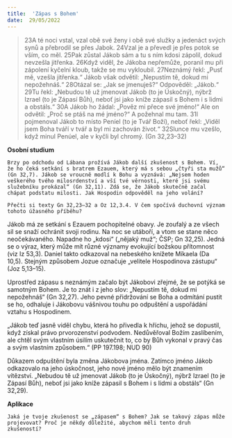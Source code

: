 ```yaml
---
title:  'Zápas s Bohem'
date:  29/05/2022
---
```


> <p></p>
> 23A té noci vstal, vzal obě své ženy i obě své služky a jedenáct svých synů a přebrodil se přes Jabok. 24Vzal je a převedl je přes potok se vším, co měl. 25Pak zůstal Jákob sám a tu s ním kdosi zápolil, dokud nevzešla jitřenka. 26Když viděl, že Jákoba nepřemůže, poranil mu při zápolení kyčelní kloub, takže se mu vykloubil. 27Neznámý řekl: „Pusť mě, vzešla jitřenka.“ Jákob však odvětil: „Nepustím tě, dokud mi nepožehnáš.“ 28Otázal se: „Jak se jmenuješ?“ Odpověděl: „Jákob.“ 29Tu řekl: „Nebudou tě už jmenovat Jákob (to je Úskočný), nýbrž Izrael (to je Zápasí Bůh), neboť jsi jako kníže zápasil s Bohem i s lidmi a obstáls.“ 30A Jákob ho žádal: „Pověz mi přece své jméno!“ Ale on odvětil: „Proč se ptáš na mé jméno?“ A požehnal mu tam. 31I pojmenoval Jákob to místo Peníel (to je Tvář Boží), neboť řekl: „Viděl jsem Boha tváří v tvář a byl mi zachován život.“ 32Slunce mu vzešlo, když minul Penúel, ale v kyčli byl chromý. (Gn 32,23–32)

**Osobní studium**

`Brzy po odchodu od Lábana prožívá Jákob další zkušenost s Bohem. Ví, že ho čeká setkání s bratrem Ezauem, který má s sebou „čtyři sta mužů“ (Gn 32,7). Jákob se vroucně modlí k Bohu a vyznává: „Nejsem hoden veškerého tvého milosrdenství a vší tvé věrnosti, které jsi svému služebníku prokázal“ (Gn 32,11). Zdá se, že Jákob skutečně začal chápat podstatu milosti. Jak Hospodin odpověděl na jeho volání?`

`Přečti si texty Gn 32,23–32 a Oz 12,3.4. V čem spočívá duchovní význam tohoto úžasného příběhu?`

Jákob má ze setkání s Ezauem pochopitelné obavy. Je zoufalý a ze všech sil se snaží ochránit svoji rodinu. Na noc se utáboří, a vtom se stane něco neočekávaného. Napadne ho „kdosi“ („nějaký muž“; ČSP; Gn 32,25). Jedná se o výraz, který může mít různé významy evokující božskou přítomnost (viz Iz 53,3). Daniel takto odkazoval na nebeského knížete Míkaela (Da 10,5). Stejným způsobem Jozue označuje „velitele Hospodinova zástupu“ (Joz 5,13–15).

Uprostřed zápasu s neznámým začalo být Jákobovi zřejmé, že se potýká se samotným Bohem. Je to znát i z jeho slov: „Nepustím tě, dokud mi nepožehnáš“ (Gn 32,27). Jeho pevné přidržování se Boha a odmítání pustit se ho, odhaluje i Jákobovu vášnivou touhu po odpuštění a uspořádání vztahu s Hospodinem.

„Jákob teď jasně viděl chybu, která ho přivedla k hříchu, jehož se dopustil, když získal právo prvorozenství podvodem. Nedůvěřoval Božím zaslíbením, ale chtěl svým vlastním úsilím uskutečnit to, co by Bůh vykonal v pravý čas a svým vlastním způsobem.“ (PP 197.198; NUD 90)

Důkazem odpuštění byla změna Jákobova jména. Zatímco jméno Jákob odkazovalo na jeho úskočnost, jeho nové jméno mělo být znamením vítězství. „Nebudou tě už jmenovat Jákob (to je Úskočný), nýbrž Izrael (to je Zápasí Bůh), neboť jsi jako kníže zápasil s Bohem i s lidmi a obstáls“ (Gn 32,29).

**Aplikace**

`Jaká je tvoje zkušenost se „zápasem“ s Bohem? Jak se takový zápas může projevovat? Proč je někdy důležité, abychom měli tento druh zkušeností?`